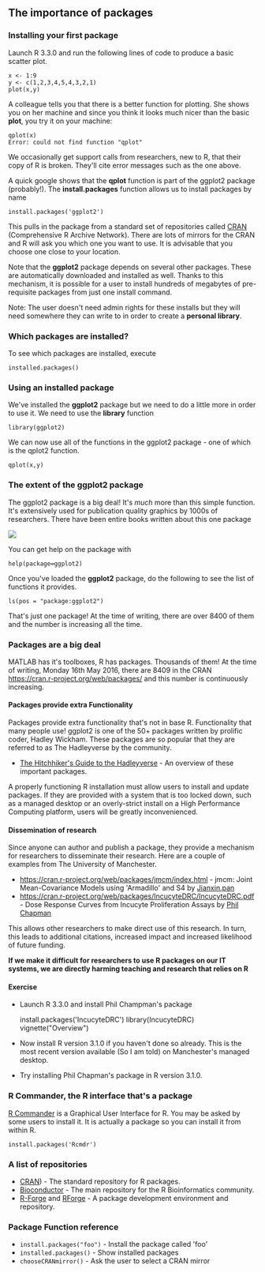 ## The importance of packages

### Installing your first package

Launch R 3.3.0 and run the following lines of code to produce a basic scatter plot.

    x <- 1:9
    y <- c(1,2,3,4,5,4,3,2,1)
    plot(x,y)

A colleague tells you that there is a better function for plotting.
She shows you on her machine and since you think it looks much nicer than the basic **plot**, you try it on your machine:

    qplot(x)
    Error: could not find function "qplot"

We occasionally get support calls from researchers, new to R, that their copy of R is broken.
They'll cite error messages such as the one above.

A quick google shows that the **qplot** function is part of the ggplot2 package (probably!).
The **install.packages** function allows us to install packages by name

    install.packages('ggplot2')

This pulls in the package from a standard set of repositories called [CRAN](https://cran.r-project.org/) (Comprehensive R Archive Network).
There are lots of mirrors for the CRAN and R will ask you which one you want to use. It is advisable that you choose one close to your location.

Note that the **ggplot2** package depends on several other packages. These are automatically downloaded and installed as well.
Thanks to this mechanism, it is possible for a user to install hundreds of megabytes of pre-requisite packages from just one install command.

Note: The user doesn't need admin rights for these installs but they will need somewhere they can write to in order to create a **personal library**.

### Which packages are installed?

To see which packages are installed, execute

    installed.packages()

### Using an installed package

We've installed the **ggplot2** package but we need to do a little more in order to use it. We need to use the **library** function

    library(ggplot2)

We can now use all of the functions in the ggplot2 package - one of which is the qplot2 function.

    qplot(x,y)

### The extent of the ggplot2 package

The ggplot2 package is a big deal! It's *much* more than this simple function. It's extensively used for publication quality graphics by 1000s of researchers.
There have been entire books written about this one package

<a rel="nofollow" href="http://www.amazon.co.uk/gp/product/331924275X/ref=as_li_tl?ie=UTF8&camp=1634&creative=19450&creativeASIN=331924275X&linkCode=as2&tag=walkingrandom-21"><img border="0" src="http://ws-eu.amazon-adsystem.com/widgets/q?_encoding=UTF8&ASIN=331924275X&Format=_SL250_&ID=AsinImage&MarketPlace=GB&ServiceVersion=20070822&WS=1&tag=walkingrandom-21" ></a><img src="http://ir-uk.amazon-adsystem.com/e/ir?t=walkingrandom-21&l=as2&o=2&a=331924275X" width="1" height="1" border="0" alt="" style="border:none !important; margin:0px !important;" />

You can get help on the package with

    help(package=ggplot2)

Once you've loaded the **ggplot2** package, do the following to see the list of functions it provides.

    ls(pos = "package:ggplot2")  

That's just one package! At the time of writing, there are over 8400 of them and the number is increasing all the time.

### Packages are a big deal

MATLAB has it's toolboxes, R has packages. Thousands of them! At the time of writing, Monday 16th May 2016, there are 8409 in the CRAN https://cran.r-project.org/web/packages/ and this number is continuously increasing.

#### Packages provide extra Functionality

Packages provide extra functionality that's not in base R. Functionality that many people use!  ggplot2 is one of the 50+ packages written by prolific coder, Hadley Wickham. These packages are so popular that they are referred to as The Hadleyverse by the community.

* [The Hitchhiker's Guide to the Hadleyverse](http://adolfoalvarez.cl/the-hitchhikers-guide-to-the-hadleyverse/) - An overview of these important packages.

A properly functioning R installation must allow users to install and update packages. If they are provided with a system that is too locked down, such as a managed desktop or an overly-strict install on a High Performance Computing platform, users will be greatly inconvenienced.

#### Dissemination of research

Since anyone can author and publish a package, they provide a mechanism for researchers to disseminate their research. Here are a couple of examples from The University of Manchester.

* https://cran.r-project.org/web/packages/jmcm/index.html - jmcm: Joint Mean-Covariance Models using 'Armadillo' and S4 by [Jianxin.pan](http://www.manchester.ac.uk/research/jianxin.pan/)
* https://cran.r-project.org/web/packages/IncucyteDRC/IncucyteDRC.pdf - Dose Response Curves from Incucyte Proliferation Assays by [Phil Chapman](https://www.researchgate.net/profile/Phil_Chapman3)

This allows other researchers to make direct use of this research. In turn, this leads to additional citations, increased impact and increased likelihood of future funding.

**If we make it difficult for researchers to use R packages on our IT systems, we are directly harming teaching and research that relies on R**

#### Exercise

* Launch R 3.3.0 and install Phil Champman's package

    install.packages('IncucyteDRC')
    library(IncucyteDRC)
    vignette("Overview")

* Now install R version 3.1.0 if you haven't done so already. This is the most recent version available (So I am told) on Manchester's managed desktop.
* Try installing Phil Chapman's package in R version 3.1.0.

### R Commander, the R interface that's a package

[R Commander](http://www.rcommander.com/) is a Graphical User Interface for R. You may be asked by some users to install it. It is actually a package so you can install it from within R.

    install.packages('Rcmdr')

### A list of repositories

* [CRAN](https://cran.r-project.org/)) - The standard repository for R packages.
* [Bioconductor](http://bioconductor.org/) - The main repository for the R Bioinformatics community.
* [R-Forge](http://r-forge.r-project.org/) and [RForge](http://www.rforge.net/) - A package development environment and repository.

### Package Function reference

* `install.packages("foo")` - Install the package called 'foo'
* `installed.packages()` - Show installed packages
* `chooseCRANmirror()` - Ask the user to select a CRAN mirror
